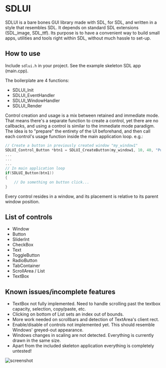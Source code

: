 # SDLUI



SDLUI is a bare bones GUI library made with SDL, for SDL, and written in a style that resembles SDL.
It depends on standard SDL extensions (SDL_image, SDL_ttf).
Its purpose is to have a convenient way to build small apps, utilities and tools right within SDL, without much hassle to set-up.

## How to use

Include ```sdlui.h``` in your project. See the example skeleton SDL app (main.cpp).

The boilerplate are 4 functions:
* SDLUI_Init
* SDLUI_EventHandler
* SDLUI_WindowHandler
* SDLUI_Render

Control creation and usage is a mix between retained and immediate mode. That means there's a separate function to create a control,
yet there are no callbacks, and using a control is similar to the immediate mode paradigm. The idea is to "prepare" the entirety of the UI beforehand, and then call each control's usage function inside the main application loop. e.g.:

```c++
// Create a button in previously created window "my_window1"
SDLUI_Control_Button *btn1 = SDLUI_CreateButton(my_window1, 10, 40, "PushButton");
...
...
...
// In main application loop
if(SDLUI_Button(btn1))
{
	// Do something on button click...
}
```

Every control resides in a window, and its placement is relative to its parent window position.

## List of controls
* Window
* Button
* SliderInt
* CheckBox
* Text
* ToggleButton
* RadioButton
* TabContainer
* ScrollArea / List
* TextBox

## Known issues/incomplete features
* TextBox not fully implemented. Need to handle scrolling past the textbox capacity, selection, copy/paste, etc.
* Clicking on bottom of List sets an index out of bounds.
* More work needed on scrollbars and detection of TextArea's client rect.
* Enable/disable of controls not implemented yet. This should resemble Windows' greyed-out appearance.
* Windows changes in scaling are not detected. Everything is currently drawn in the same size.
* Apart from the included skeleton application everything is completely untested!

![screenshot](https://github.com/immortalx74/SDLUI/blob/master/screenshot.jpg)
